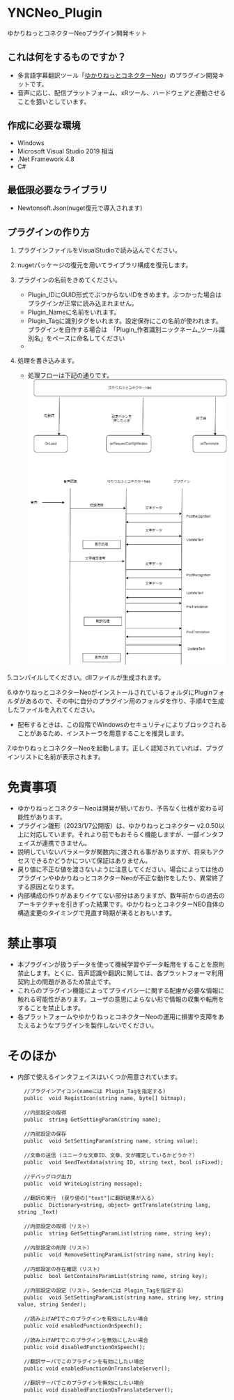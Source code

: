 
# YNCNeo_Plugin
ゆかりねっとコネクターNeoプラグイン開発キット

## これは何をするものですか？
* 多言語字幕翻訳ツール「[ゆかりねっとコネクターNeo](https://www.machanbazaar.com/ync-neo/)」のプラグイン開発キットです。
* 音声に応じ、配信プラットフォーム、xRツール、ハードウェアと連動させることを狙いとしています。

## 作成に必要な環境
* Windows 
* Microsoft Visual Studio 2019 相当
* .Net Framework 4.8
* C#

## 最低限必要なライブラリ
* Newtonsoft.Json(nuget復元で導入されます)

## プラグインの作り方
1. プラグインファイルをVisualStudioで読み込んでください。

2. nugetパッケージの復元を用いてライブラリ構成を復元します。

3. プラグインの名前をきめてください。
	* Plugin_IDにGUID形式でぶつからないIDをきめます。ぶつかった場合はプラグインが正常に読み込まれません。
	* Plugin_Nameに名前をいれます。
	* Plugin_Tagに識別タグをいれます。設定保存にこの名前が使われます。プラグインを自作する場合は　「Plugin_作者識別ニックネーム_ツール識別名」をベースに命名してください
	* 
4.  処理を書き込みます。
	* 処理フローは下記の通りです。
![処理フロー](./image/fn_flow.png)

5.コンパイルしてください。dllファイルが生成されます。

6.ゆかりねっとコネクターNeoがインストールされているフォルダにPluginフォルダがあるので、その中に自分のプラグイン用のフォルダを作り、手順4で生成したファイルを入れてください。
* 配布するときは、この段階でWindowsのセキュリティによりブロックされることがあるため、インストーラを用意することを推奨します。

7.ゆかりねっとコネクターNeoを起動します。正しく認知されていれば、プラグインリストに名前が表示されます。

# 免責事項
* ゆかりねっとコネクターNeoは開発が続いており、予告なく仕様が変わる可能性があります。
* プラグイン雛形（2023/1/7公開版）は、ゆかりねっとコネクター v2.0.50以上に対応しています。それより前でもおそらく機能しますが、一部インタフェイスが連携できません。
* 説明していないパラメータが関数内に渡される事がありますが、将来もアクセスできるかどうかについて保証はありません。
* 戻り値に不正な値を渡さないように注意してください。場合によっては他のプラグインやゆかりねっとコネクターNeoが不正な動作をしたり、異常終了する原因となります。
* 内部構成の作りがあまりイケてない部分はありますが、数年前からの過去のアーキテクチャを引きずった結果です。ゆかりねっとコネクターNEO自体の構造変更のタイミングで見直す時期が来るとおもいます。

# 禁止事項
* 本プラグインが扱うデータを使って機械学習やデータ転用をすることを原則禁止します。とくに、音声認識や翻訳に関しては、各プラットフォーマ利用契約上の問題があるため禁止です。
* これらのプラグイン機能によってプライバシーに関する配慮が必要な情報に触れる可能性があります。ユーザの意思によらない形で情報の収集や転用をすることを禁止します。
* 各プラットフォームやゆかりねっとコネクターNeoの運用に損害や支障をあたえるようなプラグインを製作しないでください。

# そのほか
* 内部で使えるインタフェイスはいくつか用意されています。

        //プラグインアイコン(nameには Plugin_Tagを指定する)
        public  void RegistIcon(string name, byte[] bitmap);

        //内部設定の取得
        public  string GetSettingParam(string name);

        //内部設定の保存
        public  void SetSettingParam(string name, string value);

        //文章の送信 (ユニークな文章ID、文章、文が確定しているかどうか？）
        public  void SendTextdata(string ID, string text, bool isFixed);

        //デバッグログ出力
        public  void WriteLog(string message);

        //翻訳の実行　(戻り値の["text"]に翻訳結果が入る)
        public  Dictionary<string, object> getTranslate(string lang, string _Text)

        //内部設定の取得（リスト）
        public  string GetSettingParamList(string name, string key);

        //内部設定の削除（リスト）
        public  void RemoveSettingParamList(string name, string key);

        //内部設定の存在確認（リスト）
        public  bool GetContainsParamList(string name, string key);

        //内部設定の設定（リスト。Senderには Plugin_Tagを指定する）
        public  void SetSettingParamList(string name, string key, string value, string Sender);

		//読み上げAPIでこのプラグインを有効にしたい場合
		public void enabledFunctionOnSpeech();

		//読み上げAPIでこのプラグインを無効にしたい場合
		public void disabledFunctionOnSpeech();

		//翻訳サーバでこのプラグインを有効にしたい場合
		public void enabledFunctionOnTranslateServer();

		//翻訳サーバでこのプラグインを無効にしたい場合
		public void disabledFunctionOnTranslateServer();
